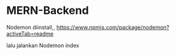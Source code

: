 # MERN-Backend
Nodemon diinstall,,
https://www.npmjs.com/package/nodemon?activeTab=readme

lalu jalankan Nodemon index
